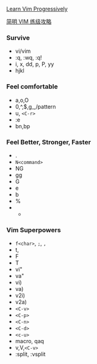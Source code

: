 [Learn Vim Progressively](http://yannesposito.com/Scratch/en/blog/Learn-Vim-Progressively/)

[简明 VIM 练级攻略](http://coolshell.cn/articles/5426.html)

### Survive

- vi/vim
- :q, :wq, :q!
- i, x, dd, p, P, yy
- hjkl

### Feel comfortable

- a,o,O
- 0,^,$,g_,/pattern
- u, `<C-r>`
- :e
- bn,bp

### Feel Better, Stronger, Faster

- .
- `N<command>`
- NG
- gg
- G
- e
- b
- %
- *

### Vim Superpowers

- `f<char>`, `;`, `,`
- t,
- F
- T
- vi"
- va"
- vi)
- va)
- v2i)
- v2a)
- `<C-v>`
- `<C-p>`
- `<C-n>`
- `<C-d>`
- `<c-u>`
- macro, qaq
- v,V,`<C-v>`
- :split, :vsplit


